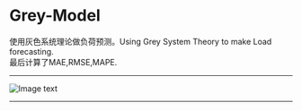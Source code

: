 # Grey-Model
使用灰色系统理论做负荷预测。Using Grey System Theory to make Load forecasting.  
最后计算了MAE,RMSE,MAPE.  
****
![Image text](https://github.com/stxupengyu/Grey-Model/blob/master/img-folder/1.png)   
****
